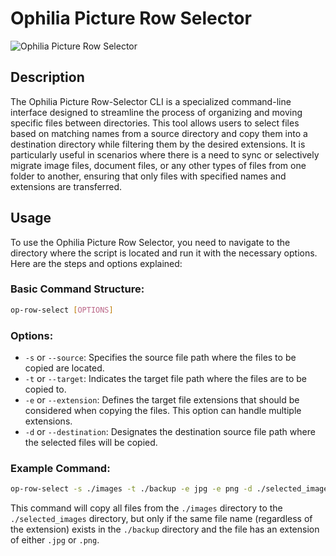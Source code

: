 # Ophilia Picture Row Selector

![Ophilia Picture Row Selector](screenshot.png)

## Description
The Ophilia Picture Row-Selector CLI is a specialized command-line interface designed to streamline the process of organizing and moving specific files between directories. This tool allows users to select files based on matching names from a source directory and copy them into a destination directory while filtering them by the desired extensions. It is particularly useful in scenarios where there is a need to sync or selectively migrate image files, document files, or any other types of files from one folder to another, ensuring that only files with specified names and extensions are transferred.

## Usage
To use the Ophilia Picture Row Selector, you need to navigate to the directory where the script is located and run it with the necessary options. Here are the steps and options explained:

### Basic Command Structure:
```bash
op-row-select [OPTIONS]
```

### Options:
- `-s` or `--source`: Specifies the source file path where the files to be copied are located.
- `-t` or `--target`: Indicates the target file path where the files are to be copied to.
- `-e` or `--extension`: Defines the target file extensions that should be considered when copying the files. This option can handle multiple extensions.
- `-d` or `--destination`: Designates the destination source file path where the selected files will be copied.

### Example Command:
```bash
op-row-select -s ./images -t ./backup -e jpg -e png -d ./selected_images
```
This command will copy all files from the `./images` directory to the `./selected_images` directory, but only if the same file name (regardless of the extension) exists in the `./backup` directory and the file has an extension of either `.jpg` or `.png`.
